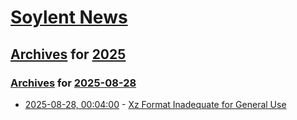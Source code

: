 # [Soylent News](../../../README.md)

## [Archives](../../index.md) for [2025](../index.md)

### [Archives](../../index.md) for [2025-08-28](index.md)

* [2025-08-28, 00:04:00](https://soylentnews.org/article.pl?sid=25/08/27/1225221&from=rss) - [Xz Format Inadequate for General Use](https://soylentnews.org/article.pl?sid=25/08/27/1225221&from=rss)
